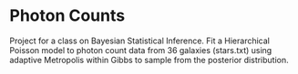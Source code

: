 # Photon Counts
Project for a class on Bayesian Statistical Inference.
Fit a Hierarchical Poisson model to photon count data from 36 galaxies
(stars.txt) using adaptive Metropolis within Gibbs to sample from the posterior
distribution.

